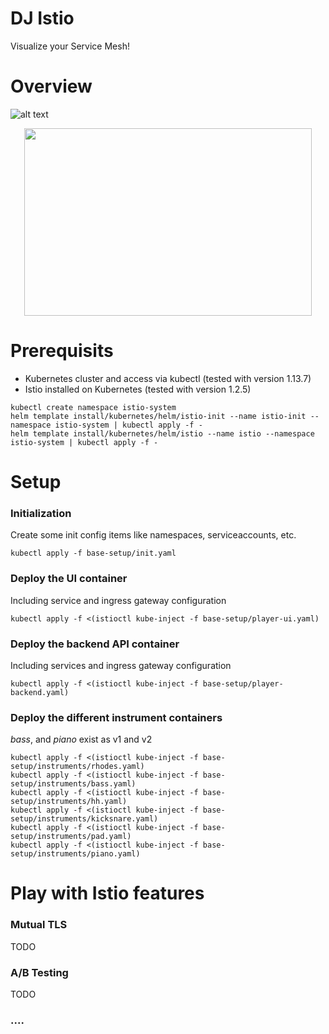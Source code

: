 # DJ Istio
Visualize your Service Mesh!

# Overview
![alt text](https://github.com/hack19-istio/dj-istio/tree/master/docs/architecture.png "Overview")
<p align="center">
  <img width="460" height="300" src="https://github.com/hack19-istio/dj-istio/tree/master/docs/architecture.png">
</p>

# Prerequisits
- Kubernetes cluster and access via kubectl (tested with version 1.13.7)
- Istio installed on Kubernetes (tested with version 1.2.5)
```
kubectl create namespace istio-system
helm template install/kubernetes/helm/istio-init --name istio-init --namespace istio-system | kubectl apply -f -
helm template install/kubernetes/helm/istio --name istio --namespace istio-system | kubectl apply -f -
```

# Setup
### Initialization
Create some init config items like namespaces, serviceaccounts, etc.
```
kubectl apply -f base-setup/init.yaml
```
### Deploy the UI container
Including service and ingress gateway configuration
```
kubectl apply -f <(istioctl kube-inject -f base-setup/player-ui.yaml)
```
### Deploy the backend API container
Including services and ingress gateway configuration
```
kubectl apply -f <(istioctl kube-inject -f base-setup/player-backend.yaml)
```
### Deploy the different instrument containers
_bass_, and _piano_ exist as v1 and v2
```
kubectl apply -f <(istioctl kube-inject -f base-setup/instruments/rhodes.yaml)
kubectl apply -f <(istioctl kube-inject -f base-setup/instruments/bass.yaml)
kubectl apply -f <(istioctl kube-inject -f base-setup/instruments/hh.yaml)
kubectl apply -f <(istioctl kube-inject -f base-setup/instruments/kicksnare.yaml)
kubectl apply -f <(istioctl kube-inject -f base-setup/instruments/pad.yaml)
kubectl apply -f <(istioctl kube-inject -f base-setup/instruments/piano.yaml)
```
# Play with Istio features
### Mutual TLS
TODO

### A/B Testing
TODO

### ....
